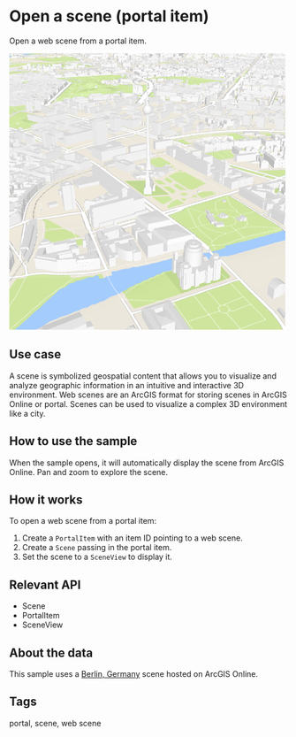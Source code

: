 # Open a scene (portal item)

Open a web scene from a portal item.

![](screenshot.png)

## Use case

A scene is symbolized geospatial content that allows you to visualize and analyze geographic information in an intuitive and interactive 3D environment. Web scenes are an ArcGIS format for storing scenes in ArcGIS Online or portal. Scenes can be used to visualize a complex 3D environment like a city.

## How to use the sample

When the sample opens, it will automatically display the scene from ArcGIS Online. Pan and zoom to explore the scene.

## How it works

To open a web scene from a portal item:

1. Create a `PortalItem` with an item ID pointing to a web scene.
2. Create a `Scene` passing in the portal item.
3. Set the scene to a `SceneView` to display it.

## Relevant API

* Scene
* PortalItem
* SceneView

## About the data

This sample uses a [Berlin, Germany](https://www.arcgis.com/home/item.html?id=31874da8a16d45bfbc1273422f772270) scene hosted on ArcGIS Online.

## Tags

portal, scene, web scene
